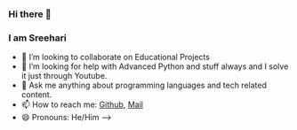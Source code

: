 ### Hi there 👋
### I am Sreehari

- 👯 I’m looking to collaborate on Educational Projects
- 🤔 I’m looking for help with Advanced Python and stuff always and I solve it just through Youtube.
- 💬 Ask me anything about programming languages and tech related content.
- 📫 How to reach me: <a href="https://github.com/SreehariTheProgrammer/">Github</a>, <a href="mailto:sreehariaaryan@gmail.com">Mail</a>
- 😄 Pronouns: He/Him
-->
